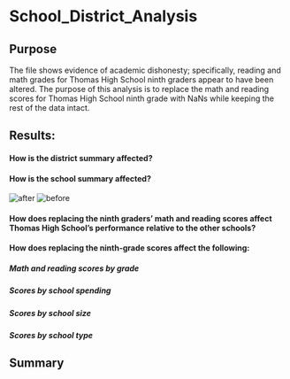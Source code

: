 # School_District_Analysis

## Purpose
The file shows evidence of academic dishonesty; specifically, reading and math grades for Thomas High School ninth graders appear to have been altered. The purpose of this analysis is to replace the math and reading scores for Thomas High School ninth grade with NaNs while keeping the rest of the data intact. 


## Results:

#### How is the district summary affected?
#### How is the school summary affected?
![after](http://localhost:8888/view/Module4%20Pandas/School_District_Analysis/School_Summary_AfterReplacement.png)
![before](http://localhost:8888/view/Module4%20Pandas/School_District_Analysis/School_Summary_BeforeReplacement.png)

#### How does replacing the ninth graders’ math and reading scores affect Thomas High School’s performance relative to the other schools?
#### How does replacing the ninth-grade scores affect the following:
##### Math and reading scores by grade
##### Scores by school spending
##### Scores by school size
##### Scores by school type


## Summary
